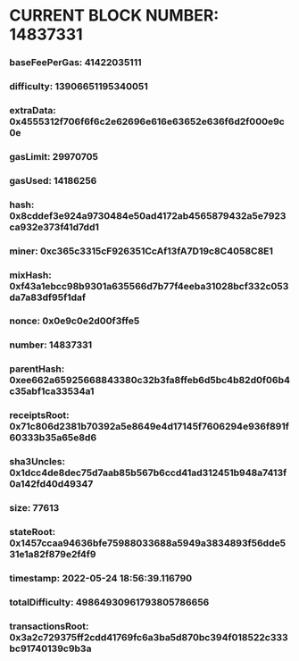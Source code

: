 # CURRENT BLOCK NUMBER: 14837331

### baseFeePerGas: 41422035111
### difficulty: 13906651195340051
### extraData: 0x4555312f706f6f6c2e62696e616e63652e636f6d2f000e9c0e
### gasLimit: 29970705
### gasUsed: 14186256
### hash: 0x8cddef3e924a9730484e50ad4172ab4565879432a5e7923ca932e373f41d7dd1
### miner: 0xc365c3315cF926351CcAf13fA7D19c8C4058C8E1
### mixHash: 0xf43a1ebcc98b9301a635566d7b77f4eeba31028bcf332c053da7a83df95f1daf
### nonce: 0x0e9c0e2d00f3ffe5
### number: 14837331
### parentHash: 0xee662a65925668843380c32b3fa8ffeb6d5bc4b82d0f06b4c35abf1ca33534a1
### receiptsRoot: 0x71c806d2381b70392a5e8649e4d17145f7606294e936f891f60333b35a65e8d6
### sha3Uncles: 0x1dcc4de8dec75d7aab85b567b6ccd41ad312451b948a7413f0a142fd40d49347
### size: 77613
### stateRoot: 0x1457ccaa94636bfe75988033688a5949a3834893f56dde531e1a82f879e2f4f9
### timestamp: 2022-05-24 18:56:39.116790
### totalDifficulty: 49864930961793805786656
### transactionsRoot: 0x3a2c729375ff2cdd41769fc6a3ba5d870bc394f018522c333bc91740139c9b3a
